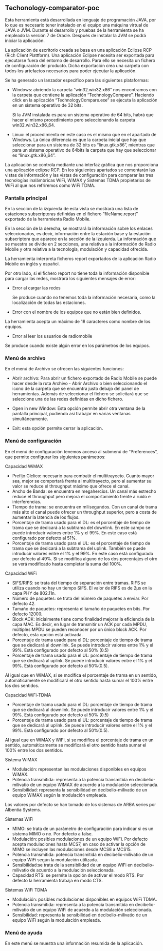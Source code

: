 ## Techonology-comparator-poc

Esta herramienta está desarrollada en lenguaje de programación JAVA, por lo que es necesario tener instalado en el equipo una máquina virtual de JAVA o JVM. Durante el desarrollo y pruebas de la herramienta se ha empleado la versión 7 de Oracle. Después de instalar la JVM se podrá iniciar la aplicación.

La aplicación de escritorio creada se basa en una aplicación Eclipse RCP (Rich Client Plattform).
Una aplicación Eclipse necesita ser exportada para ejecutarse fuera del entorno de desarrollo. Para ello se necesita un fichero de configuración del producto. Dicha exportación crea una carpeta con todos los artefactos necesarios para poder ejecutar la aplicación.

Se ha generado un lanzador específico para las siguientes plataformas:
- Windows: abriendo la carpeta “win32.win32.x86” nos encontramos con la carpeta que contiene la aplicación “TechnologyCompare”. Haciendo click en la aplicación “TechnologyCompare.exe” se ejecuta la aplicación en un sistema operativo de 32 bits.

   Si la JVM instalada es para un sistema operativo de 64 bits, habrá que hacer el mismo procedimiento pero seleccionando la carpeta win32.win32.x86_64.

- Linux: el procedimiento en este caso es el mismo que en el apartado de Windows. La única diferencia es que la carpeta inicial que hay que seleccionar para un sistema de 32 bits es “linux.gtk.x86”, mientras que para un sistema operativo de 64bits la carpeta que hay que seleccionar es “linux.gtk.x86_64”.

La aplicación se controla mediante una interfaz gráfica que nos proporciona una aplicación eclipse RCP. En los siguientes apartados se comentarán las vistas de información y las vistas de configuración para comparar las tres tecnologías inalámbricas WiFi, WiMAX y Sistemas TDMA propietarios de WiFi al que nos refriremos como WiFi TDMA.

### Pantalla principal

En la sección de la izquierda de esta vista se mostrará una lista de estaciones subscriptoras definidas en el fichero “fileName.report” exportado de la herramienta Radio Mobile. 

En la sección de la derecha, se mostrará la información sobre los enlaces seleccionados, es decir, información entre la estación base y la estación subscriptora que aparece en la sección de la izquierda. La información que se muestra se divide en 2 secciones, una relativa a la información de Radio Mobile y otra relativa  a la tecnología, modulación y capacidad ofrecida.

La herramienta interpreta ficheros report exportados de la aplicación Radio Mobile en inglés y español.

Por otro lado, si el fichero report no tiene toda la  información disponible para cargar las redes, mostrará los siguientes mensajes de error:

- Error al cargar las redes

  Se produce cuando no tenemos toda la información necesaria, como la localización de todas las estaciones.

-	Error con el nombre de los equipos que no están bien definidos.

  La herramienta acepta un máximo de 18 caracteres como nombre de los equipos.

-	Error al leer los usuarios de radiomobile

  Se produce cuando existe algún error en los parámetros de los equipos.
  
### Menú de archivo

En el menú de Archivo se ofrecen las siguientes funciones:

- Abrir archivo: Para abrir un fichero exportado de Radio Mobile se puede hacer desde la ruta Archivo - Abrir Archivo o bien   seleccionando el icono de la carpeta que se encuentra justo debajo del panel de herramientas. Además de seleccionar el fichero se solicitará que se seleccione una de las redes definidas en dicho fichero.

- Open in new Window: Esta opción permite abrir otra ventana de la pantalla principal, pudiendo así trabajar en varias ventanas simultáneamente.

- Exit: esta opción permite cerrar la aplicación.


### Menú de configuración

En el menú de configuración tenemos acceso al submenú de “Preferences”, que permite configurar los siguientes parámetros:

Capacidad WiMAX
- Prefíjo Cíclico: necesario para combatir el multitrayecto. Cuanto mayor sea, mejor se comportará frente al multitrayecto, pero al     aumentar su valor se reduce el throughput máximo que ofrece el canal.
- Ancho de Banda: se encuentra en megahercios. Un canal más estrecho reduce el throughput pero mejora el comportamiento frente a ruido   e interferencias.
- Tiempo de trama: se encuentra en milisegundos. Con un canal de trama más alto el canal puede ofrecer un throughput superior, pero a   costa de aumentar la latencia de los flujos.
- Porcentaje de trama usado para el DL: es el porcentaje de tiempo de trama que se dedicará a la subtrama del downlink. En este campo   se puede introducir valores entre 1% y el 99%. En este caso está configurado por defecto al 51%.
- Porcentaje de trama usado para el UL: es el porcentaje de tiempo de trama que se dedicará a la subtrama del uplink. También se puede   introducir valores entre el 1% y el 99%. En este caso está configurado por defecto al 49%. 
  Si se modifica alguno de los dos porcentajes el otro se verá modificado hasta completar la suma del 100%.

Capacidad WiFi

- SIFS/RIFS: se trata del tiempo de separación entre tramas. RIFS se utiliza cuando no hay un tiempo SIFS. El valor de RIFS es de 2µs   en la capa PHY de 802.11n. 
- Número de paquetes: se trata del número de paquetes a enviar. Por defecto 42.
- Tamaño de paquetes: representa el tamaño de paquetes en bits. Por defecto 12000.
- Block ACK: inicialmente tiene como finalidad mejorar la eficiencia de la capa MAC. Es decir, en lugar de transmitir un ACK por cada   MPDU, múltiples MPDU se pueden reconocer por un único block ACK. Por defecto, esta opción está activada.
- Porcentaje de trama usado para el DL: porcentaje de tiempo de trama que se dedicará al downlink. Se puede introducir valores entre    1% y el 99%. Está configurado por defecto al 50% (0.5)
- Porcentaje de trama usado para el UL: porcentaje de tiempo de trama que se dedicará al uplink. Se puede introducir valores entre el   1% y el 99%. Está configurado por defecto al 50%(0.5).

Al igual que en WiMAX, si se modifica el porcentaje de trama en un sentido, automáticamente se modificará el otro sentido hasta sumar el 100% entre los dos sentidos.

Capacidad WiFi-TDMA

- Porcentaje de trama usado para el DL: porcentaje de tiempo de trama que se dedicará al downlink. Se puede introducir valores entre    1% y el 99%. Está configurado por defecto al 50% (0.5)
- Porcentaje de trama usado para el UL: porcentaje de tiempo de trama que se dedicará al uplink. Se puede introducir valores entre el   1% y el 99%. Está configurado por defecto al 50%(0.5).

Al igual que en WiMAX y WiFi, si se modifica el porcentaje de trama en un sentido, automáticamente se modificará el otro sentido hasta sumar el 100% entre los dos sentidos.

Sistema WiMAX

- Modulación: representan las modulaciones disponibles en equipos WiMAX.
- Potencia transmitida: representa a la potencia transmitida en decibelio-milivatio de un equipo WiMAX de acuerdo a la modulación       seleccionada.
- Sensibilidad: representa la sensibilidad en decibelio-milivatio de un equipo WiMAX según la modulación empleada.

Los valores por defecto se han tomado de los sistemas de ARBA series por Albentia Systems.

Sistemas WiFi

- MIMO: se trata de un parámetro de configuración para indicar si es un sistema MIMO o no. Por defecto a false. 
- Modulación: posibles modulaciones de un equipo WiFi. Por defecto acepta modulaciones hasta MCS7, en caso de activar la opción de      MIMO se incluyen las modulaciones desde MCS8 a MCS15.
- Potencia transmitida: potencia transmitida en decibelio-milivatio de un equipo WiFi según la modulación utilizada.
- Sensibilidad:se trata de la sensibilidad de un equipo WiFi en decibelio-milivatio de acuerdo a la modulación seleccionada.
- Capacidad RTS: se permite la opción de activar el modo RTS. Por defecto la herramienta trabaja en modo CTS.

Sistemas WiFi TDMA

- Modulación: posibles modulaciones disponibles en equipos WiFi TDMA.
- Potencia transmitida: representa a la potencia transmitida en decibelio-milivatio de un equipo WiFi de acuerdo a la modulación 
  seleccionada.
- Sensibilidad: representa la sensibilidad en decibelio-milivatio de un equipo WiFi según la modulación empleada.

### Menú de ayuda

En este menú se muestra una información resumida de la aplicación.











